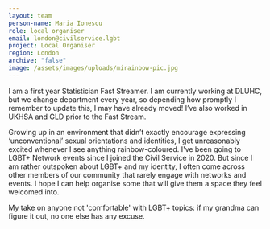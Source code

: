 ```yaml
---
layout: team
person-name: Maria Ionescu
role: local organiser
email: london@civilservice.lgbt
project: Local Organiser
region: London
archive: "false"
image: /assets/images/uploads/mirainbow-pic.jpg
---
```

I am a first year Statistician Fast Streamer. I am currently working at DLUHC, but we change department every year, so depending how promptly I remember to update this, I may have already moved! I’ve also worked in UKHSA and GLD prior to the Fast Stream.

Growing up in an environment that didn’t exactly encourage expressing ‘unconventional’ sexual orientations and identities, I get unreasonably excited whenever I see anything rainbow-coloured. I've been going to LGBT+ Network events since I joined the Civil Service in 2020. But since I am rather outspoken about LGBT+ and my identity, I often come across other members of our community that rarely engage with networks and events. I hope I can help organise some that will give them a space they feel welcomed into.

My take on anyone not 'comfortable' with LGBT+ topics: if my grandma can figure it out, no one else has any excuse.